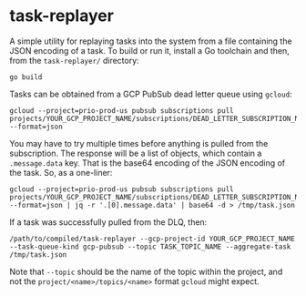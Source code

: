 # task-replayer

A simple utility for replaying tasks into the system from a file containing the JSON encoding of a
task. To build or run it, install a Go toolchain and then, from the `task-replayer/` directory:

    go build


Tasks can be obtained from a GCP PubSub dead letter queue using `gcloud`:

    gcloud --project=prio-prod-us pubsub subscriptions pull projects/YOUR_GCP_PROJECT_NAME/subscriptions/DEAD_LETTER_SUBSCRIPTION_NAME --format=json

You may have to try multiple times before anything is pulled from the subscription. The response will be a list of objects, which contain a `.message.data` key. That is the base64 encoding of the JSON encoding of the task. So, as a one-liner:

    gcloud --project=prio-prod-us pubsub subscriptions pull projects/YOUR_GCP_PROJECT_NAME/subscriptions/DEAD_LETTER_SUBSCRIPTION_NAME --format=json | jq -r '.[0].message.data' | base64 -d > /tmp/task.json

If a task was successfully pulled from the DLQ, then:

    /path/to/compiled/task-replayer --gcp-project-id YOUR_GCP_PROJECT_NAME --task-queue-kind gcp-pubsub --topic TASK_TOPIC_NAME --aggregate-task /tmp/task.json

Note that `--topic` should be the name of the topic within the project, and not the `project/<name>/topics/<name>` format `gcloud` might expect.
